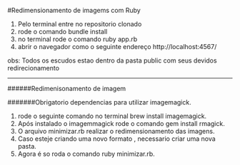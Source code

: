 #Redimensionamento de imagems com Ruby


1. Pelo terminal entre no repositorio clonado
2. rode o comando bundle install
3. no terminal rode o comando ruby app.rb
4. abrir o navegador como o seguinte endereço http://localhost:4567/

obs: Todos os escudos estao dentro da pasta public com seus devidos redirecionamento

-----------------------------------------------------------------------------------------------------------

######Redimenisonamento de imagem

#######Obrigatorio dependencias para utilizar imagemagick.

1. rode o seguinte comando no terminal brew install imagemagick.
2. Após instalado o imagemmagick rode o comando gem install rmagick.  
3. O arquivo minimizar.rb realizar o redimensionamento das imagens.
4. Caso esteje criando uma novo formato , necessario criar uma nova pasta.
5. Agora é so roda o comando ruby minimizar.rb.